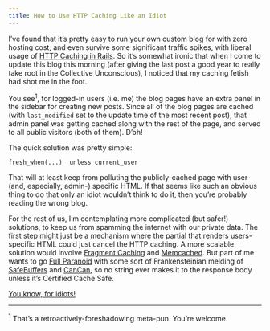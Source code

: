 ```yaml
---
title: How to Use HTTP Caching Like an Idiot
---
```

I’ve found that it’s pretty easy to run your own custom blog for with zero hosting cost, and even survive some significant traffic spikes, with liberal usage of [HTTP Caching in Rails](http://api.rubyonrails.org/classes/ActionController/ConditionalGet.html#method-i-fresh_when). So it’s somewhat ironic that when I come to update this blog this morning (after giving the last post a good year to really take root in the Collective Unconscious), I noticed that my caching fetish had shot me in the foot.

You see<sup>1</sup>, for logged-in users (i.e. me) the blog pages have an extra
panel in the sidebar for creating new posts. Since all of the blog pages are cached (with `last_modified` set to the update time of the most recent post), that admin panel was getting cached along with the rest of the page, and served to all public visitors (both of them). D’oh!

The quick solution was pretty simple:

    fresh_when(...)  unless current_user

That will at least keep from polluting the publicly-cached page with user- (and, especially, admin-) specific HTML. If that seems like such an obvious thing to do that only an idiot wouldn’t think to do it, then you’re probably reading the wrong blog.

For the rest of us, I’m contemplating more complicated (but safer!) solutions, to keep us from spamming the internet with our private data. The first step might just be a mechanism where the partial that renders users-specific HTML could just cancel the HTTP caching. A more scalable solution would involve [Fragment Caching](http://guides.rubyonrails.org/caching_with_rails.html#fragment-caching) and [Memcached](http://memcached.org/). But part of me wants to go [Full Paranoid](http://knowyourmeme.com/memes/full-retard) with some sort of Frankensteinian melding of [SafeBuffers](http://yehudakatz.com/2010/02/01/safebuffers-and-rails-3-0/) and [CanCan](https://github.com/ryanb/cancan), so no string ever makes it to the response body unless it’s Certified Cache Safe.

[You know, for
idiots!](http://www.urbandictionary.com/define.php?term=You%20know%2C%20for%20kids)

<hr/>

<sup>1</sup> That’s a retroactively-foreshadowing meta-pun. You’re welcome.

